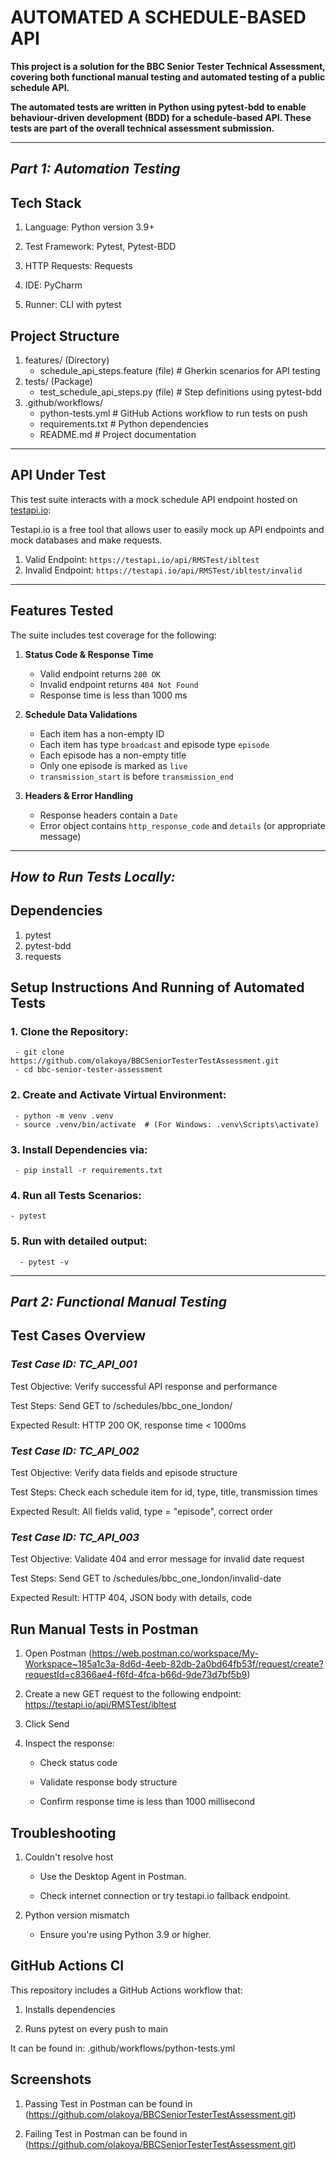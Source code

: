 # AUTOMATED A SCHEDULE-BASED API

**This project is a solution for the BBC Senior Tester Technical Assessment, covering both functional manual testing and automated testing of a public schedule API.**

**The automated tests are written in Python using pytest-bdd to enable behaviour-driven development (BDD) for a schedule-based API. These tests are part of the overall technical assessment submission.**

---
## *Part 1: Automation Testing*

Tech Stack
-----------
1. Language: Python version 3.9+

2. Test Framework: Pytest, Pytest-BDD

3. HTTP Requests: Requests

4. IDE: PyCharm 

5. Runner: CLI with pytest


Project Structure
------------------
1. features/ (Directory)
   - schedule_api_steps.feature (file) # Gherkin scenarios for API testing
2. tests/ (Package)
   - test_schedule_api_steps.py (file) # Step definitions using pytest-bdd
3. .github/workflows/
   - python-tests.yml # GitHub Actions workflow to run tests on push
   - requirements.txt # Python dependencies
   - README.md # Project documentation


---

## API Under Test

This test suite interacts with a mock schedule API endpoint hosted on [testapi.io](https://testapi.io):

Testapi.io is a free tool that allows user to easily mock up API endpoints and mock databases and make requests.

1. Valid Endpoint: `https://testapi.io/api/RMSTest/ibltest`
2. Invalid Endpoint: `https://testapi.io/api/RMSTest/ibltest/invalid`

---

## Features Tested

The suite includes test coverage for the following:

1. **Status Code & Response Time**
   - Valid endpoint returns `200 OK`
   - Invalid endpoint returns `404 Not Found`
   - Response time is less than 1000 ms


2. **Schedule Data Validations**
   - Each item has a non-empty ID
   - Each item has type `broadcast` and episode type `episode`
   - Each episode has a non-empty title
   - Only one episode is marked as `live`
   - `transmission_start` is before `transmission_end`


3. **Headers & Error Handling**
   - Response headers contain a `Date`
   - Error object contains `http_response_code` and `details` (or appropriate message)

---

## *How to Run Tests Locally:*

## Dependencies
1. pytest
2. pytest-bdd
3. requests

Setup Instructions And Running of  Automated Tests
----------------------------------------------------
### 1. Clone the Repository:
     - git clone https://github.com/olakoya/BBCSeniorTesterTestAssessment.git
     - cd bbc-senior-tester-assessment

### 2. Create and Activate Virtual Environment:
     - python -m venv .venv
     - source .venv/bin/activate  # (For Windows: .venv\Scripts\activate)

### 3. Install Dependencies via:
     - pip install -r requirements.txt

### 4. Run all Tests Scenarios:
    - pytest

### 5. Run with detailed output:
      - pytest -v

---

## *Part 2: Functional Manual Testing*

Test Cases Overview
--------------------
### *Test Case ID: TC_API_001*

Test Objective: Verify successful API response and performance

Test Steps: Send GET to /schedules/bbc_one_london/<valid-date>	

Expected Result: HTTP 200 OK, response time < 1000ms


### *Test Case ID: TC_API_002*	

Test Objective: Verify data fields and episode structure

Test Steps: Check each schedule item for id, type, title, transmission times	

Expected Result: All fields valid, type = "episode", correct order


### *Test Case ID: TC_API_003*

Test Objective: Validate 404 and error message for invalid date request	

Test Steps: Send GET to /schedules/bbc_one_london/invalid-date

Expected Result:	HTTP 404, JSON body with details, code


Run Manual Tests in Postman
----------------------------
1. Open Postman (https://web.postman.co/workspace/My-Workspace~185a1c3a-8d6d-4eeb-82db-2a0bd64fb53f/request/create?requestId=c8366ae4-f6fd-4fca-b66d-9de73d7bf5b9)

2. Create a new GET request to the following endpoint: https://testapi.io/api/RMSTest/ibltest

3. Click Send

4. Inspect the response:

   - Check status code

   - Validate response body structure

   - Confirm response time is less than 1000 millisecond
    

Troubleshooting
----------------
1. Couldn't resolve host

      - Use the Desktop Agent in Postman.

      - Check internet connection or try testapi.io fallback endpoint.


2. Python version mismatch

    - Ensure you're using Python 3.9 or higher.

## GitHub Actions CI
This repository includes a GitHub Actions workflow that:

1. Installs dependencies

2. Runs pytest on every push to main

It can be found in: .github/workflows/python-tests.yml

## Screenshots
1. Passing Test in Postman can be found in (https://github.com/olakoya/BBCSeniorTesterTestAssessment.git)

2. Failing Test in Postman can be found in (https://github.com/olakoya/BBCSeniorTesterTestAssessment.git)











